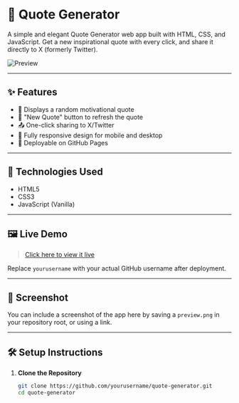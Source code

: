 # 💬 Quote Generator

A simple and elegant Quote Generator web app built with HTML, CSS, and JavaScript. Get a new inspirational quote with every click, and share it directly to X (formerly Twitter).

![Preview](preview.png) <!-- optional if you want to add a screenshot -->

---

## ✨ Features

- 🎯 Displays a random motivational quote
- 🔄 "New Quote" button to refresh the quote
- 📤 One-click sharing to X/Twitter
- 📱 Fully responsive design for mobile and desktop
- 🚀 Deployable on GitHub Pages

---

## 🔧 Technologies Used

- HTML5
- CSS3
- JavaScript (Vanilla)

---

## 🖼️ Live Demo

> [Click here to view it live](https://yourusername.github.io/quote-generator/)

Replace `yourusername` with your actual GitHub username after deployment.

---

## 📸 Screenshot

You can include a screenshot of the app here by saving a `preview.png` in your repository root, or using a link.

---

## 🛠️ Setup Instructions

1. **Clone the Repository**
   ```bash
   git clone https://github.com/yourusername/quote-generator.git
   cd quote-generator
